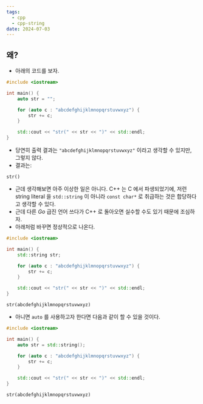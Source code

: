 ```yaml
---
tags:
  - cpp
  - cpp-string
date: 2024-07-03
---
```

## 왜?

- 아래의 코드를 보자.

```cpp
#include <iostream>

int main() {
	auto str = "";

	for (auto c : "abcdefghijklmnopqrstuvwxyz") {
		str += c;
	}

	std::cout << "str(" << str << ")" << std::endl;
}
```

- 당연히 출력  결과는 `"abcdefghijklmnopqrstuvwxyz"` 이라고 생각할 수 있지만, 그렇지 않다.
- 결과는:

```
str()
```

- 근데 생각해보면 아주 이상한 일은 아니다. C++ 는 C 에서 파생되었기에, 저런 string literal 을 `std::string` 이 아니라 `const char*` 로 취급하는 것은 합당하다고 생각할 수 있다.
- 근데 다른 *Go* 급진 언어 쓰다가 C++ 로 돌아오면 실수할 수도 있기 때문에 조심하자.
- 아래처럼 바꾸면 정상적으로 나온다.

```cpp
#include <iostream>

int main() {
	std::string str;

	for (auto c : "abcdefghijklmnopqrstuvwxyz") {
		str += c;
	}

	std::cout << "str(" << str << ")" << std::endl;
}
```

```
str(abcdefghijklmnopqrstuvwxyz)
```

- 아니면 `auto` 를 사용하고자 한다면 다음과 같이 할 수 있을 것이다.

```cpp
#include <iostream>

int main() {
	auto str = std::string();

	for (auto c : "abcdefghijklmnopqrstuvwxyz") {
		str += c;
	}

	std::cout << "str(" << str << ")" << std::endl;
}
```

```
str(abcdefghijklmnopqrstuvwxyz)
```